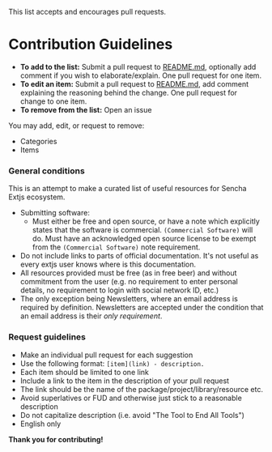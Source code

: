 This list accepts and encourages pull requests.

# Contribution Guidelines

- **To add to the list:** Submit a pull request to [README.md](https://github.com/dhamaniasad/awesome-postgres/blob/master/README.md), optionally add comment if you wish to elaborate/explain. One pull request for one item.
- **To edit an item:** Submit a pull request to [README.md](https://github.com/dhamaniasad/awesome-postgres/blob/master/README.md), add comment explaining the reasoning behind the change. One pull request for change to one item.
- **To remove from the list:** Open an issue

You may add, edit, or request to remove:
- Categories
- Items

### General conditions

This is an attempt to make a curated list of useful resources for Sencha Extjs ecosystem.

- Submitting software:
  - Must either be free and open source, or have a note which explicitly states that the software is commercial. `(Commercial Software)` will do. Must have an acknowledged open source license to be exempt from the `(Commercial Software)` note requirement.
- Do not include links to parts of official documentation. It's not useful as every extjs user knows where is this documentation.
- All resources provided must be free (as in free beer) and without commitment from the user (e.g. no requirement to enter personal details,  no requirement to login with social network ID, etc.)
- The only exception being Newsletters, where an email address is required by definition. Newsletters are accepted under the condition that an email address is their *only requirement*.

### Request guidelines

- Make an individual pull request for each suggestion
- Use the following format: `[item](link) - description.`
- Each item should be limited to one link
- Include a link to the item in the description of your pull request
- The link should be the name of the package/project/library/resource etc.
- Avoid superlatives or FUD and otherwise just stick to a reasonable description
- Do not capitalize description (i.e. avoid "The Tool to End All Tools")
- English only

**Thank you for contributing!**